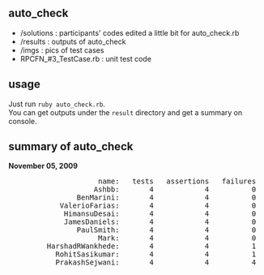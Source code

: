 auto_check
----------

- /solutions : participants' codes edited a little bit for auto_check.rb
- /results   : outputs of auto_check
- /imgs      : pics of test cases
- RPCFN_#3_TestCase.rb : unit test code

usage
-----
Just run `ruby auto_check.rb`.   
You can get outputs under the `result` directory and get a summary on console.


summary of auto_check
---------------------

**November 05, 2009**

<pre>
                     name:   tests   assertions   failures   errors   skips
                    Ashbb:       4            4          0        0       0
                BenMarini:       4            4          0        0       0
            ValerioFarias:       4            4          0        0       0
             HimansuDesai:       4            4          0        0       0
             JamesDaniels:       4            4          0        0       0
                PaulSmith:       4            4          0        0       0
                     Mark:       4            4          0        0       0
         HarshadRWankhede:       4            4          1        0       0
           RohitSasikumar:       4            4          1        0       0
           PrakashSejwani:       4            4          4        0       0
</pre>

